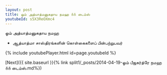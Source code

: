 ```yaml
---
layout: post
title: ஓம் அத்யாத்மனுகதாய நமஹ ௧௧ டைம்ஸ்
youtubeId: s5X3ReOXmc4
---
```

 
 
 ஓம் அத்யாத்மனுகதாய நமஹ  
 
 -  ஆத்யாத்மா சாஸ்திரங்களின் கொள்கைகளைப் பின்பற்றுபவர் 
 
  
 
  
 
 
 
 
 
 


{% include youtubePlayer.html id=page.youtubeId %}
 
[Next]({{ site.baseurl }}{% link  split1/_posts/2014-04-19-ஓம் பீஜகர்த்ரே நமஹ ௧௧ டைம்ஸ்.md%})
 
